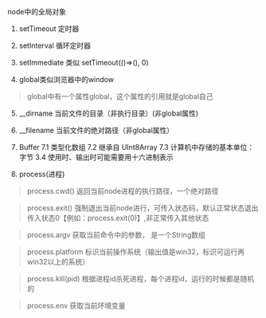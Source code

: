 node中的全局对象

1. setTimeout 定时器

2. setInterval  循环定时器

3. setImmediate 类似 setTimeout(()=>(), 0)


4. global类似浏览器中的window

> global中有一个属性global，这个属性的引用就是global自己

5. __dirname 当前文件的目录（非执行目录）(非global属性)

6. __filename 当前文件的绝对路径（非global属性）

7. Buffer
    7.1 类型化数组
    7.2 继承自 UInt8Array
    7.3 计算机中存储的基本单位：字节
    3.4 使用时、输出时可能需要用十六进制表示

8. process(进程)
>  process.cwd() 返回当前node进程的执行路径，一个绝对路径

>  process.exit() 强制退出当前node进行，可传入状态码，默认正常状态退出传入状态0【例如：process.exit(0)】,非正常传入其他状态

>  process.argv 获取当前命令中的参数， 是一个String数组

>  process.platform 标识当前操作系统（输出值是win32，标识可运行再win32以上的系统）

>  process.kill(pid) 根据进程id杀死进程，每个进程id，运行的时候都是随机的

>  process.env 获取当前环境变量


